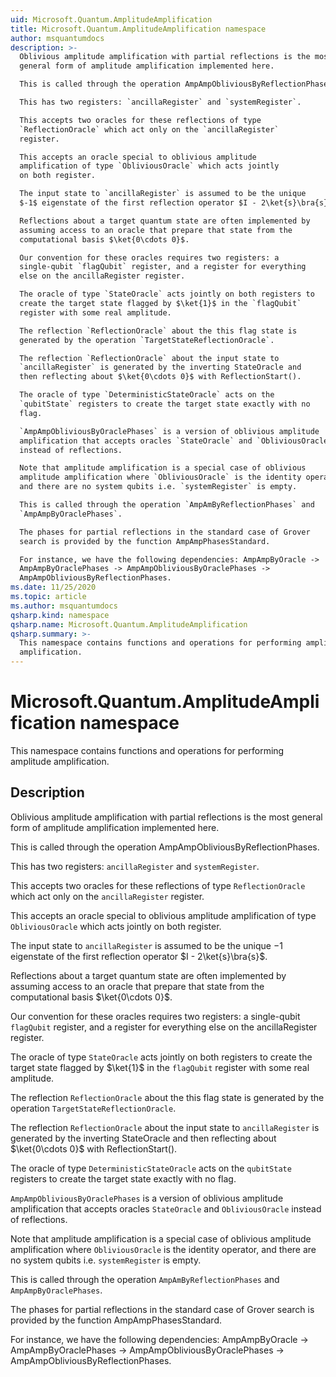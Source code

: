 ```yaml
---
uid: Microsoft.Quantum.AmplitudeAmplification
title: Microsoft.Quantum.AmplitudeAmplification namespace
author: msquantumdocs
description: >-
  Oblivious amplitude amplification with partial reflections is the most
  general form of amplitude amplification implemented here.

  This is called through the operation AmpAmpObliviousByReflectionPhases.

  This has two registers: `ancillaRegister` and `systemRegister`.

  This accepts two oracles for these reflections of type
  `ReflectionOracle` which act only on the `ancillaRegister`
  register.

  This accepts an oracle special to oblivious amplitude
  amplification of type `ObliviousOracle` which acts jointly
  on both register.

  The input state to `ancillaRegister` is assumed to be the unique
  $-1$ eigenstate of the first reflection operator $I - 2\ket{s}\bra{s}$.

  Reflections about a target quantum state are often implemented by
  assuming access to an oracle that prepare that state from the
  computational basis $\ket{0\cdots 0}$.

  Our convention for these oracles requires two registers: a
  single-qubit `flagQubit` register, and a register for everything
  else on the ancillaRegister register.

  The oracle of type `StateOracle` acts jointly on both registers to
  create the target state flagged by $\ket{1}$ in the `flagQubit`
  register with some real amplitude.

  The reflection `ReflectionOracle` about the this flag state is
  generated by the operation `TargetStateReflectionOracle`.

  The reflection `ReflectionOracle` about the input state to
  `ancillaRegister` is generated by the inverting StateOracle and
  then reflecting about $\ket{0\cdots 0}$ with ReflectionStart().

  The oracle of type `DeterministicStateOracle` acts on the
  `qubitState` registers to create the target state exactly with no
  flag.

  `AmpAmpObliviousByOraclePhases` is a version of oblivious amplitude
  amplification that accepts oracles `StateOracle` and `ObliviousOracle`
  instead of reflections.

  Note that amplitude amplification is a special case of oblivious
  amplitude amplification where `ObliviousOracle` is the identity operator,
  and there are no system qubits i.e. `systemRegister` is empty.

  This is called through the operation `AmpAmByReflectionPhases` and
  `AmpAmpByOraclePhases`.

  The phases for partial reflections in the standard case of Grover
  search is provided by the function AmpAmpPhasesStandard.

  For instance, we have the following dependencies: AmpAmpByOracle ->
  AmpAmpByOraclePhases -> AmpAmpObliviousByOraclePhases ->
  AmpAmpObliviousByReflectionPhases.
ms.date: 11/25/2020
ms.topic: article
ms.author: msquantumdocs
qsharp.kind: namespace
qsharp.name: Microsoft.Quantum.AmplitudeAmplification
qsharp.summary: >-
  This namespace contains functions and operations for performing amplitude
  amplification.
---
```


# Microsoft.Quantum.AmplitudeAmplification namespace

This namespace contains functions and operations for performing amplitudeamplification.



## Description

Oblivious amplitude amplification with partial reflections is the mostgeneral form of amplitude amplification implemented here.This is called through the operation AmpAmpObliviousByReflectionPhases.This has two registers: `ancillaRegister` and `systemRegister`.This accepts two oracles for these reflections of type`ReflectionOracle` which act only on the `ancillaRegister`register.This accepts an oracle special to oblivious amplitudeamplification of type `ObliviousOracle` which acts jointlyon both register.The input state to `ancillaRegister` is assumed to be the unique$-1$ eigenstate of the first reflection operator $I - 2\ket{s}\bra{s}$.Reflections about a target quantum state are often implemented byassuming access to an oracle that prepare that state from thecomputational basis $\ket{0\cdots 0}$.Our convention for these oracles requires two registers: asingle-qubit `flagQubit` register, and a register for everythingelse on the ancillaRegister register.The oracle of type `StateOracle` acts jointly on both registers tocreate the target state flagged by $\ket{1}$ in the `flagQubit`register with some real amplitude.The reflection `ReflectionOracle` about the this flag state isgenerated by the operation `TargetStateReflectionOracle`.The reflection `ReflectionOracle` about the input state to`ancillaRegister` is generated by the inverting StateOracle andthen reflecting about $\ket{0\cdots 0}$ with ReflectionStart().The oracle of type `DeterministicStateOracle` acts on the`qubitState` registers to create the target state exactly with noflag.`AmpAmpObliviousByOraclePhases` is a version of oblivious amplitudeamplification that accepts oracles `StateOracle` and `ObliviousOracle`instead of reflections.Note that amplitude amplification is a special case of obliviousamplitude amplification where `ObliviousOracle` is the identity operator,and there are no system qubits i.e. `systemRegister` is empty.This is called through the operation `AmpAmByReflectionPhases` and`AmpAmpByOraclePhases`.The phases for partial reflections in the standard case of Groversearch is provided by the function AmpAmpPhasesStandard.For instance, we have the following dependencies: AmpAmpByOracle ->AmpAmpByOraclePhases -> AmpAmpObliviousByOraclePhases ->AmpAmpObliviousByReflectionPhases.